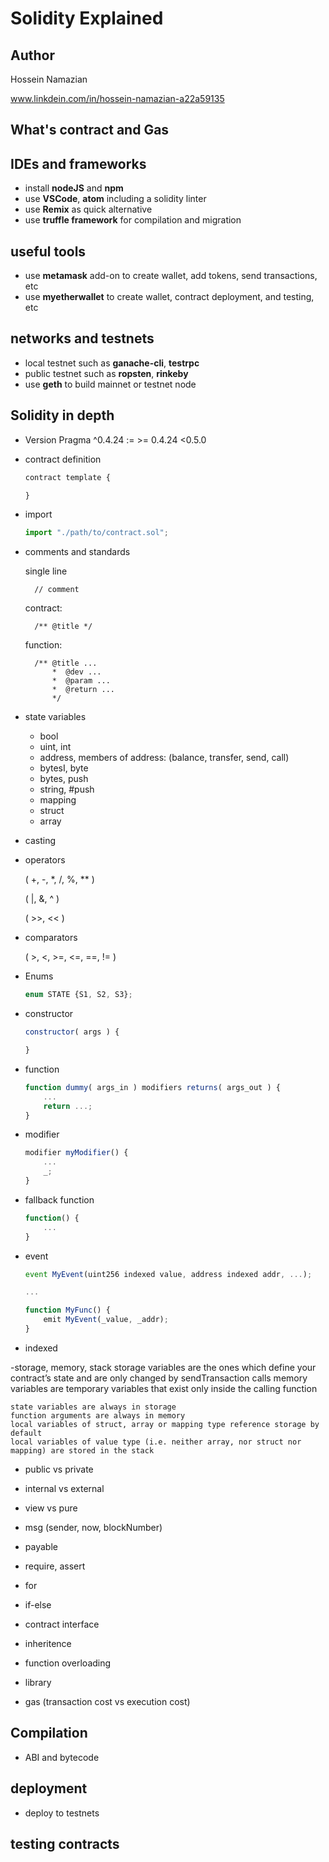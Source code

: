 # Solidity Explained

## Author

Hossein Namazian

www.linkdein.com/in/hossein-namazian-a22a59135

## What's contract and Gas

## IDEs and frameworks

- install **nodeJS** and **npm**
- use **VSCode**, **atom** including a solidity linter
- use **Remix** as quick alternative
- use **truffle framework** for compilation and migration

## useful tools

- use **metamask** add-on to create wallet, add tokens, send transactions, etc
- use **myetherwallet** to create wallet, contract deployment, and testing, etc

## networks and testnets

- local testnet such as **ganache-cli**, **testrpc**
- public testnet such as **ropsten**, **rinkeby**
- use **geth** to build mainnet or testnet node

## Solidity in depth

- Version Pragma
  ^0.4.24 := >= 0.4.24 <0.5.0
- contract definition

  ```javascript
  contract template {

  }
  ```

- import

  ```javascript
  import "./path/to/contract.sol";
  ```

- comments and standards

  single line

        // comment

  contract:

        /** @title */

  function:

        /** @title ...
            *  @dev ...
            *  @param ...
            *  @return ...
            */

- state variables

  - bool
  - uint, int
  - address, members of address: (balance, transfer, send, call)
  - bytesI, byte
  - bytes, push
  - string, #push
  - mapping
  - struct
  - array

- casting

- operators

  ( +, -, \*, /, %, \*\* )

  ( |, &, ^ )

  ( >>, << )

- comparators

  ( >, <, >=, <=, ==, != )

- Enums

  ```javascript
  enum STATE {S1, S2, S3};
  ```

- constructor

  ```javascript
  constructor( args ) {

  }
  ```

- function

  ```javascript
  function dummy( args_in ) modifiers returns( args_out ) {
      ...
      return ...;
  }
  ```

- modifier

  ```javascript
  modifier myModifier() {
      ...
      _;
  }
  ```

- fallback function

  ```javascript
  function() {
      ...
  }
  ```

- event

  ```javascript
  event MyEvent(uint256 indexed value, address indexed addr, ...);

  ...

  function MyFunc() {
      emit MyEvent(_value, _addr);
  }
  ```

- indexed

-storage, memory, stack
storage variables are the ones which define your contract’s state and are only changed by sendTransaction calls
memory variables are temporary variables that exist only inside the calling function

    state variables are always in storage
    function arguments are always in memory
    local variables of struct, array or mapping type reference storage by default
    local variables of value type (i.e. neither array, nor struct nor mapping) are stored in the stack

- public vs private
- internal vs external
- view vs pure

- msg (sender, now, blockNumber)
- payable
- require, assert
- for
- if-else
- contract interface
- inheritence
- function overloading
- library
- gas (transaction cost vs execution cost)

## Compilation

- ABI and bytecode

## deployment

- deploy to testnets

## testing contracts
